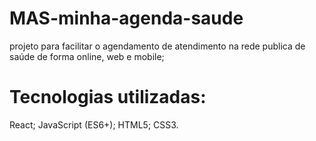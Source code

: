 # MAS-minha-agenda-saude
projeto para facilitar o agendamento de atendimento na rede publica de saúde de  forma online, web e mobile;

# Tecnologias utilizadas:

React;
JavaScript (ES6+);
HTML5;
CSS3.

